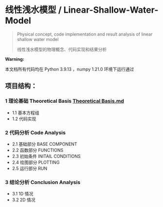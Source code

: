 # 线性浅水模型 / Linear-Shallow-Water-Model

> Physical concept, code implementation and result analysis of linear shallow water model
> 
> 线性浅水模型的物理概念、代码实现和结果分析

**Warning:**

本文档所有代码均在 Python 3.9.13 ，numpy 1.21.0 环境下运行通过

## 项目结构：

### 1 理论基础 Theoretical Basis [Theoretical Basis.md]([url](https://github.com/Sem1quaver/Linear-Shallow-Water-Model/blob/837f1470579bc371160b19ed4716cfbc7f714d31/Theoretical%20Basis.md))

- 1.1 基本方程组
- 1.2 代码实现

### 2 代码分析 Code Analysis

- 2.1 基础部分 BASE COMPONENT
- 2.2 函数部分 FUNCTIONS
- 2.3 初始条件 INITAIL CONDITIONS
- 2.4 绘图部分 PLOTTING
- 2.5 运行部分 RUN

### 3 结论分析 Conclusion Analysis

- 3.1 1D 情况
- 3.2 2D 情况
